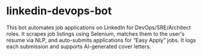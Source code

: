 # linkedin-devops-bot
This bot automates job applications on LinkedIn for DevOps/SRE/Architect roles. It scrapes job listings using Selenium, matches them to the user's resume via NLP, and auto-submits applications for “Easy Apply” jobs. It logs each submission and supports AI-generated cover letters.
